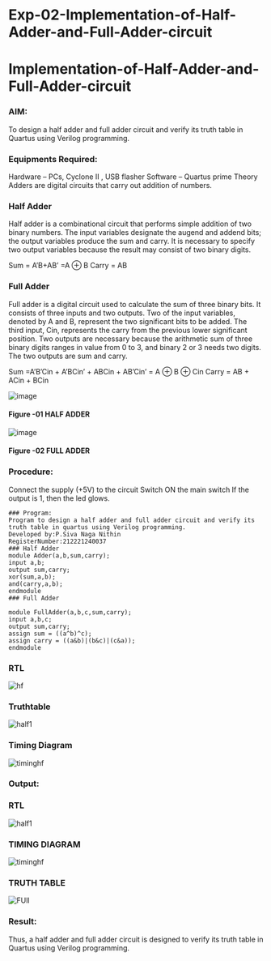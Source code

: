 # Exp-02-Implementation-of-Half-Adder-and-Full-Adder-circuit

# Implementation-of-Half-Adder-and-Full-Adder-circuit
### AIM:
To design a half adder and full adder circuit and verify its truth table in Quartus using Verilog programming.

### Equipments Required:
Hardware – PCs, Cyclone II , USB flasher
Software – Quartus prime
Theory
Adders are digital circuits that carry out addition of numbers.

### Half Adder
Half adder is a combinational circuit that performs simple addition of two binary numbers. The input variables designate the augend and addend bits; the output variables produce the sum and carry. It is necessary to specify two output variables because the result may consist of two binary digits.

Sum = A’B+AB’ =A ⊕ B Carry = AB

### Full Adder
Full adder is a digital circuit used to calculate the sum of three binary bits. It consists of three inputs and two outputs. Two of the input variables, denoted by A and B, represent the two significant bits to be added. The third input, Cin, represents the carry from the previous lower significant position. Two outputs are necessary because the arithmetic sum of three binary digits ranges in value from 0 to 3, and binary 2 or 3 needs two digits. The two outputs are sum and carry.

Sum =A’B’Cin + A’BCin’ + ABCin + AB’Cin’ = A ⊕ B ⊕ Cin Carry = AB + ACin + BCin

 ![image](https://user-images.githubusercontent.com/36288975/163552156-a13e5a56-c638-4110-97d9-8896907c8d25.png)

#### Figure -01 HALF ADDER 


![image](https://user-images.githubusercontent.com/36288975/163552057-b3547877-6d07-45b4-b7e0-bcfebfad9e1d.png)

#### Figure -02 FULL ADDER 


### Procedure:
Connect the supply (+5V) to the circuit
Switch ON the main switch
If the output is 1, then the led glows.
~~~
### Program:
Program to design a half adder and full adder circuit and verify its truth table in quartus using Verilog programming.
Developed by:P.Siva Naga Nithin 
RegisterNumber:212221240037
### Half Adder
module Adder(a,b,sum,carry);
input a,b;
output sum,carry;
xor(sum,a,b);
and(carry,a,b);
endmodule 
### Full Adder

module FullAdder(a,b,c,sum,carry);
input a,b,c;
output sum,carry;
assign sum = ((a^b)^c);
assign carry = ((a&b)|(b&c)|(c&a));
endmodule
~~~


### RTL 
![hf](https://user-images.githubusercontent.com/94154780/190316401-101bc987-0b27-4c1c-a5e0-6532b149f512.png)

### Truthtable
![half1](https://user-images.githubusercontent.com/94154780/190316596-08e2e27d-3dc5-4685-999c-d0536d59b58e.jpeg)

### Timing Diagram
![timinghf](https://user-images.githubusercontent.com/94154780/190316680-074f4875-cac4-4fb8-9f9f-09795ca34092.jpg)


### Output:
### RTL
![half1](https://user-images.githubusercontent.com/94154780/190317390-64539a7b-2768-499c-a2fb-d973cb7ca294.jpeg)



### TIMING DIAGRAM
![timinghf](https://user-images.githubusercontent.com/94154780/190317171-3a01ef94-3f74-4f80-9919-c4a704c2f422.jpg)

### TRUTH TABLE
![FUll](https://user-images.githubusercontent.com/94154780/190317249-3d10d836-9054-420b-ac45-2652feaa9011.jpeg)


### Result:
Thus, a half adder and full adder circuit is designed to verify its truth table in Quartus using Verilog programming.

